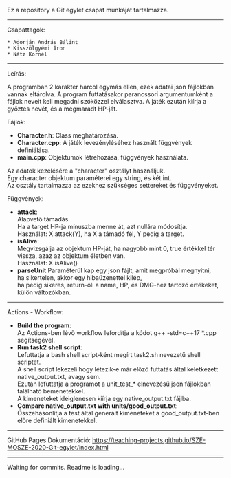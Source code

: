 Ez a repository a Git egylet csapat munkáját tartalmazza.  

---

Csapattagok:  

	* Adorján András Bálint  
	* Kisszölgyémi Áron  
	* Nátz Kornél  

---

Leírás:  
  
A programban 2 karakter harcol egymás ellen, ezek adatai json fájlokban vannak eltárolva. A program futtatásakor parancssori argumentumként a fájlok neveit kell megadni szóközzel elválasztva. A játék ezután kiírja a győztes nevét, és a megmaradt HP-ját.  
  
Fájlok:  
*	**Character.h**: Class meghatározása.  
*	**Character.cpp**: A játék levezényléséhez használt függvények definiálása.  
*	**main.cpp**: Objektumok létrehozása, függvények használata.  
  
Az adatok kezelésére a "character" osztályt használjuk.  
Egy character objektum paraméterei egy string, és két int.  
Az osztály tartalmazza az ezekhez szükséges settereket és függvényeket.  
  
Függvények:  
*	**attack**:  
		Alapvető támadás.  
		Ha a target HP-ja mínuszba menne át, azt nullára módosítja.  
		Használat: X.attack(Y), ha X a támadó fél, Y pedig a target.  
*	**isAlive**:  
		Megvizsgálja az objektum HP-ját, ha nagyobb mint 0, true értékkel tér vissza, azaz az objektum életben van.  
		Használat: X.isAlive()  
*	**parseUnit**
		Paraméterül kap egy json fájlt, amit megpróbál megnyitni,  
			ha sikertelen, akkor egy hibaüzenettel kilép,  
			ha pedig sikeres, return-öli a name, HP, és DMG-hez tartozó értékeket, külön változókban.  

---

Actions - Workflow:  
*	**Build the program**:  
		Az Actions-ben lévő workflow lefordítja a kódot g++ -std=c++17 *.cpp segítségével.  
*	**Run task2 shell script**:  
		Lefuttatja a bash shell script-ként megírt task2.sh nevezetű shell scriptet.  
		A shell script lekezeli hogy létezik-e már előző futtatás által keletkezett native_output.txt, avagy sem.  
		Ezután lefuttatja a programot a unit_test_* elnevezésű json fájlokban található bemenetekkel.  
		A kimeneteket ideiglenesen kiírja egy native_output.txt fájlba.  
*	**Compare native_output.txt with units/good_output.txt**:  
		Összehasonlítja a test által generált kimeneteket a good_output.txt-ben előre definiált kimenetekkel.  

---

GitHub Pages Dokumentáció: https://teaching-projects.github.io/SZE-MOSZE-2020-Git-egylet/index.html  

---

Waiting for commits. Readme is loading...
